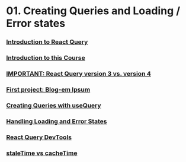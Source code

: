 # 01. Creating Queries and Loading / Error states

### [Introduction to React Query](https://github.com/paolochang/udemy-react-query/tree/01-create-queries/01-create-queries-and-loading-states/01-introduction-to-react-query)

### [Introduction to this Course](https://github.com/paolochang/udemy-react-query/tree/01-create-queries/01-create-queries-and-loading-states/02-Introduction-to-this-course)

### [IMPORTANT: React Query version 3 vs. version 4](https://github.com/paolochang/udemy-react-query/tree/01-create-queries/01-create-queries-and-loading-states/03-important-react-query-ver3-vs-ver4)

### [First project: Blog-em Ipsum](https://github.com/paolochang/udemy-react-query/tree/01-create-queries/01-create-queries-and-loading-states/04-first-project-blog-em-ipsum)

### [Creating Queries with useQuery](https://github.com/paolochang/udemy-react-query/tree/01-create-queries/01-create-queries-and-loading-states/06-creating-queries-with-usequery)

### [Handling Loading and Error States](https://github.com/paolochang/udemy-react-query/tree/01-create-queries/01-create-queries-and-loading-states/07-handling-loading-and-error-states)

### [React Query DevTools](https://github.com/paolochang/udemy-react-query/tree/main/01-create-queries-and-loading-states/08-react-query-dev-tools)

### [staleTime vs cacheTime](https://github.com/paolochang/udemy-react-query/tree/main/01-create-queries-and-loading-states/09-staleTime-vs-cacheTime)
